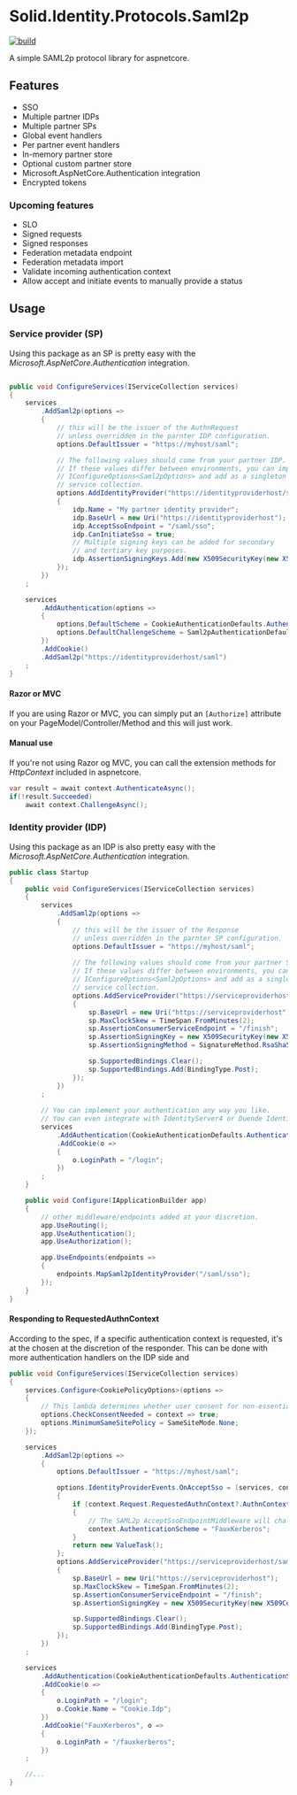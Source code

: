 # Solid.Identity.Protocols.Saml2p
[![build](https://github.com/SOLIDSoftworks/Solid.Identity.Protocols.Saml2p/actions/workflows/build.yml/badge.svg?branch=master)](https://github.com/SOLIDSoftworks/Solid.Identity.Protocols.Saml2p/actions/workflows/build.yml)

A simple SAML2p protocol library for aspnetcore.

## Features
- SSO
- Multiple partner IDPs
- Multiple partner SPs
- Global event handlers
- Per partner event handlers
- In-memory partner store
- Optional custom partner store
- Microsoft.AspNetCore.Authentication integration
- Encrypted tokens

### Upcoming features
- SLO
- Signed requests
- Signed responses
- Federation metadata endpoint
- Federation metadata import
- Validate incoming authentication context
- Allow accept and initiate events to manually provide a status

## Usage

### Service provider (SP)
Using this package as an SP is pretty easy with the *Microsoft.AspNetCore.Authentication* integration.
```csharp

public void ConfigureServices(IServiceCollection services)
{
    services
        .AddSaml2p(options =>
        {
            // this will be the issuer of the AuthnRequest 
            // unless overridden in the parnter IDP configuration.
            options.DefaultIssuer = "https://myhost/saml";

            // The following values should come from your partner IDP.
            // If these values differ between environments, you can implement 
            // IConfigureOptions<Saml2pOptions> and add as a singleton to the
            // service collection.
            options.AddIdentityProvider("https://identityproviderhost/saml", idp =>
            {
                idp.Name = "My partner identity provider";
                idp.BaseUrl = new Uri("https://identityproviderhost");
                idp.AcceptSsoEndpoint = "/saml/sso";
                idp.CanInitiateSso = true;
                // Multiple signing keys can be added for secondary 
                // and tertiary key purposes.
                idp.AssertionSigningKeys.Add(new X509SecurityKey(new X509Certificate2(Convert.FromBase64String(SigningCertificateBase64))));
            });
        })
    ;

    services
        .AddAuthentication(options =>
        {
            options.DefaultScheme = CookieAuthenticationDefaults.AuthenticationScheme;
            options.DefaultChallengeScheme = Saml2pAuthenticationDefaults.AuthenticationScheme;
        })
        .AddCookie()
        .AddSaml2p("https://identityproviderhost/saml")
    ;
}

```

#### Razor or MVC
If you are using Razor or MVC, you can simply put an ```[Authorize]``` attribute on your PageModel/Controller/Method and this will just work.

#### Manual use
If you're not using Razor og MVC, you can call the extension methods for *HttpContext* included in aspnetcore.

```csharp
var result = await context.AuthenticateAsync();
if(!result.Succeeded)
    await context.ChallengeAsync();
```

### Identity provider (IDP)
Using this package as an IDP is also pretty easy with the *Microsoft.AspNetCore.Authentication* integration.
```csharp
public class Startup
{
    public void ConfigureServices(IServiceCollection services)
    {
        services
            .AddSaml2p(options =>
            {
                // this will be the issuer of the Response 
                // unless overridden in the parnter SP configuration.
                options.DefaultIssuer = "https://myhost/saml";
    
                // The following values should come from your partner SP.
                // If these values differ between environments, you can implement 
                // IConfigureOptions<Saml2pOptions> and add as a singleton to the
                // service collection.
                options.AddServiceProvider("https://serviceproviderhost/saml", sp =>
                {
                    sp.BaseUrl = new Uri("https://serviceproviderhost");
                    sp.MaxClockSkew = TimeSpan.FromMinutes(2);
                    sp.AssertionConsumerServiceEndpoint = "/finish";
                    sp.AssertionSigningKey = new X509SecurityKey(new X509Certificate2(Convert.FromBase64String(SigningCertificateBase64)));
                    sp.AssertionSigningMethod = SignatureMethod.RsaSha512;

                    sp.SupportedBindings.Clear();
                    sp.SupportedBindings.Add(BindingType.Post);
                });
            })
        ;
    
        // You can implement your authentication any way you like.
        // You can even integrate with IdentityServer4 or Duende IdentityServer.
        services
            .AddAuthentication(CookieAuthenticationDefaults.AuthenticationScheme)
            .AddCookie(o =>
            {
                o.LoginPath = "/login";
            })
        ;
    }

    public void Configure(IApplicationBuilder app)
    {
        // other middleware/endpoints added at your discretion.
        app.UseRouting();
        app.UseAuthentication();
        app.UseAuthorization();

        app.UseEndpoints(endpoints =>
        {
            endpoints.MapSaml2pIdentityProvider("/saml/sso");
        });
    }
}
```
#### Responding to RequestedAuthnContext
According to the spec, if a specific authentication context is requested, it's at the chosen at the discretion of the responder. This can be done with more authentication handlers on the IDP side and 

```csharp
public void ConfigureServices(IServiceCollection services)
{
    services.Configure<CookiePolicyOptions>(options =>
    {
        // This lambda determines whether user consent for non-essential cookies is needed for a given request.
        options.CheckConsentNeeded = context => true;
        options.MinimumSameSitePolicy = SameSiteMode.None;
    });

    services
        .AddSaml2p(options =>
        {
            options.DefaultIssuer = "https://myhost/saml";

            options.IdentityProviderEvents.OnAcceptSso = (services, context) =>
            {
                if (context.Request.RequestedAuthnContext?.AuthnContextClassRef == Saml2pConstants.Classes.Kerberos)
                {
                    // The SAML2p AcceptSsoEndpointMiddleware will challenge using this scheme.
                    context.AuthenticationScheme = "FauxKerberos";
                }
                return new ValueTask();
            };
            options.AddServiceProvider("https://serviceproviderhost/saml", sp =>
            {
                sp.BaseUrl = new Uri("https://serviceproviderhost");
                sp.MaxClockSkew = TimeSpan.FromMinutes(2);
                sp.AssertionConsumerServiceEndpoint = "/finish";
                sp.AssertionSigningKey = new X509SecurityKey(new X509Certificate2(Convert.FromBase64String(SigningCertificateBase64)));

                sp.SupportedBindings.Clear();
                sp.SupportedBindings.Add(BindingType.Post);
            });
        })
    ;

    services
        .AddAuthentication(CookieAuthenticationDefaults.AuthenticationScheme)
        .AddCookie(o =>
        {
            o.LoginPath = "/login";
            o.Cookie.Name = "Cookie.Idp";
        })
        .AddCookie("FauxKerberos", o =>
        {
            o.LoginPath = "/fauxkerberos";
        })
    ;

    //...
}
```
